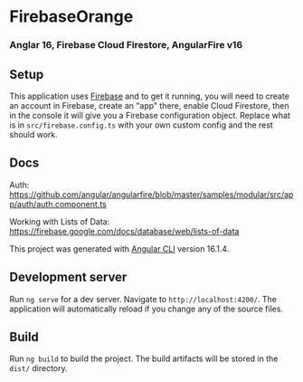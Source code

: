 # FirebaseOrange

### Anglar 16, Firebase Cloud Firestore, AngularFire v16

## Setup

This application uses [Firebase](https://firebase.google.com/) and to get it running, you will need to create an account in Firebase, create an "app" there, enable Cloud Firestore, then in the console it will give you a Firebase configuration object. Replace what is in `src/firebase.config.ts` with your own custom config and the rest should work.

## Docs

Auth:
https://github.com/angular/angularfire/blob/master/samples/modular/src/app/auth/auth.component.ts

Working with Lists of Data:
https://firebase.google.com/docs/database/web/lists-of-data

This project was generated with [Angular CLI](https://github.com/angular/angular-cli) version 16.1.4.

## Development server

Run `ng serve` for a dev server. Navigate to `http://localhost:4200/`. The application will automatically reload if you change any of the source files.

## Build

Run `ng build` to build the project. The build artifacts will be stored in the `dist/` directory.
